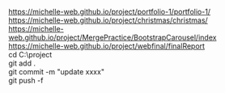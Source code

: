https://michelle-web.github.io/project/portfolio-1/portfolio-1/ <br>
https://michelle-web.github.io/project/christmas/christmas/ <br>
https://michelle-web.github.io/project/MergePractice/BootstrapCarousel/index <br>
https://michelle-web.github.io/project/webfinal/finalReport <br>
cd C:\project <br>
git add . <br>
git commit -m "update xxxx" <br>
git push -f <br>
